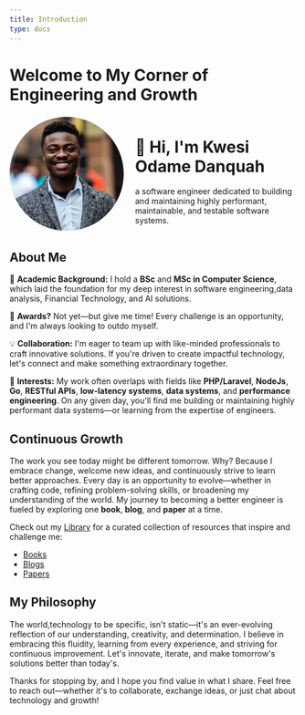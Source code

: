 ```yaml
---
title: Introduction
type: docs
---
```


# Welcome to My Corner of Engineering and Growth

<div style="display: flex; align-items: center;">
    <img src="/images/person/kod.jpeg" alt="Kwesi Odame Danquah" style="border-radius: 50%; width: 200px; height: 200px; margin-right: 20px;">
    <div>
        <h1>👋 Hi, I'm <span id="">Kwesi Odame Danquah</span></h1>
        <p>a software engineer dedicated to building and maintaining highly performant, maintainable, and testable software systems.</p>
    </div>
</div>

## About Me

🌱 **Academic Background:** I hold a **BSc** and **MSc in Computer Science**, which laid the foundation for my deep interest in software engineering,data analysis, Financial Technology, and AI solutions.

🎯 **Awards?** Not yet—but give me time! Every challenge is an opportunity, and I'm always looking to outdo myself.

💡 **Collaboration:** I'm eager to team up with like-minded professionals to craft innovative solutions. If you're driven to create impactful technology, let's connect and make something extraordinary together.

👀 **Interests:** My work often overlaps with fields like **PHP/Laravel**, **NodeJs**, **Go**, **RESTful APIs**, **low-latency systems**, **data systems**, and **performance engineering**. On any given day, you'll find me building or maintaining highly performant data systems—or learning from the expertise of engineers.

## Continuous Growth

The work you see today might be different tomorrow. Why? Because I embrace change, welcome new ideas, and continuously strive to learn better approaches. Every day is an opportunity to evolve—whether in crafting code, refining problem-solving skills, or broadening my understanding of the world. My journey to becoming a better engineer is fueled by exploring one **book**, **blog**, and **paper** at a time.

Check out my [Library](/docs/lists) for a curated collection of resources that inspire and challenge me:

- [Books](/docs/lists/books)
- [Blogs](/docs/lists/blogs)
- [Papers](/docs/lists/papers)

## My Philosophy

The world,technology to be specific, isn't static—it's an ever-evolving reflection of our understanding, creativity, and determination. I believe in embracing this fluidity, learning from every experience, and striving for continuous improvement. Let's innovate, iterate, and make tomorrow's solutions better than today's.

Thanks for stopping by, and I hope you find value in what I share. Feel free to reach out—whether it's to collaborate, exchange ideas, or just chat about technology and growth!
